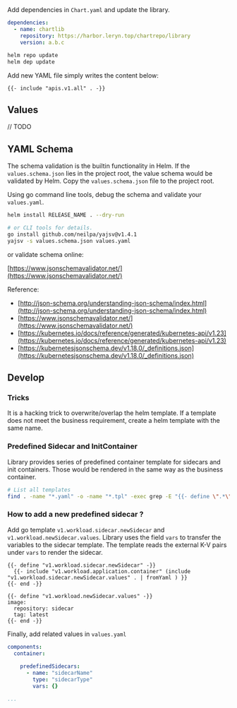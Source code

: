 ## 

Add dependencies in `Chart.yaml` and update the library.

```yaml
dependencies:
  - name: chartlib
    repository: https://harbor.leryn.top/chartrepo/library
    version: a.b.c
```

```bash
helm repo update
helm dep update
```

Add new YAML file simply writes the content below:

```gotemplate
{{- include "apis.v1.all" . -}}
```

## Values

// TODO

## YAML Schema

The schema validation is the builtin functionality in Helm. If the `values.schema.json` lies in the project root, the value schema would be validated by Helm. Copy the `values.schema.json` file to the project root.

Using go command line tools, debug the schema and validate your `values.yaml`.

```bash
helm install RELEASE_NAME . --dry-run

# or CLI tools for details.
go install github.com/neilpa/yajsv@v1.4.1
yajsv -s values.schema.json values.yaml
```

or validate schema online:

[https://www.jsonschemavalidator.net/](https://www.jsonschemavalidator.net/)

Reference:
- [http://json-schema.org/understanding-json-schema/index.html](http://json-schema.org/understanding-json-schema/index.html)
- [https://www.jsonschemavalidator.net/](https://www.jsonschemavalidator.net/)
- [https://kubernetes.io/docs/reference/generated/kubernetes-api/v1.23](https://kubernetes.io/docs/reference/generated/kubernetes-api/v1.23)
- [https://kubernetesjsonschema.dev/v1.18.0/_definitions.json](https://kubernetesjsonschema.dev/v1.18.0/_definitions.json)


## Develop

### Tricks

It is a hacking trick to overwrite/overlap the helm template. If a template does not meet the business requirement, create a helm template with the same name.

### Predefined Sidecar and InitContainer

Library provides series of predefined container template for sidecars and init containers. Those would be rendered in the same way as the business container.

```bash
# List all templates
find . -name "*.yaml" -o -name "*.tpl" -exec grep -E "{{- define \".*\" -}}" {} \; | awk '{print $3}'
```

### How to add a new predefined sidecar ?

Add go template `v1.workload.sidecar.newSidecar` and `v1.workload.newSidecar.values`. Library uses the field `vars` to transfer the variables to the sidecar template. The template reads the external K-V pairs under `vars` to render the sidecar.

```gotemplate
{{- define "v1.workload.sidecar.newSidecar" -}}
  {{- include "v1.workload.application.container" (include "v1.workload.sidecar.newSidecar.values" . | fromYaml ) }}
{{- end -}}
```

```gotemplate
{{- define "v1.workload.newSidecar.values" -}}
image:
  repository: sidecar
  tag: latest
{{- end -}}
```

Finally, add related values in `values.yaml`

```yaml
components:
  container:
    
    predefinedSidecars:
      - name: "sidecarName"
        type: "sidecarType"
        vars: {}

...

```

